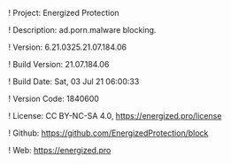 ! Project: Energized Protection

! Description: ad.porn.malware blocking.

! Version: 6.21.0325.21.07.184.06

! Build Version: 21.07.184.06

! Build Date: Sat, 03 Jul 21 06:00:33

! Version Code: 1840600

! License: CC BY-NC-SA 4.0, https://energized.pro/license

! Github: https://github.com/EnergizedProtection/block

! Web: https://energized.pro
